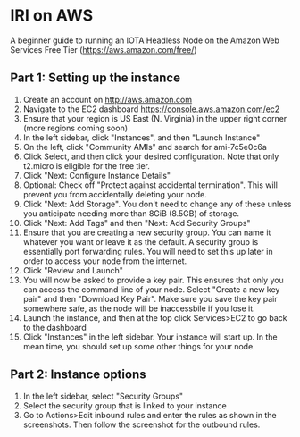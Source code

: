 # IRI on AWS
A beginner guide to running an IOTA Headless Node on the Amazon Web Services Free Tier (https://aws.amazon.com/free/)

## Part 1: Setting up the instance
1) Create an account on http://aws.amazon.com
2) Navigate to the EC2 dashboard https://console.aws.amazon.com/ec2
3) Ensure that your region is US East (N. Virginia) in the upper right corner (more regions coming soon)
4) In the left sidebar, click "Instances", and then "Launch Instance"
5) On the left, click "Community AMIs" and search for ami-7c5e0c6a
6) Click Select, and then click your desired configuration. Note that only t2.micro is eligible for the free tier.
7) Click "Next: Configure Instance Details"
8) Optional: Check off "Protect against accidental termination". This will prevent you from accidentally deleting your node. 
9) Click "Next: Add Storage". You don't need to change any of these unless you anticipate needing more than 8GiB (8.5GB) of storage.
10) Click "Next: Add Tags" and then "Next: Add Security Groups"
11) Ensure that you are creating a new security group. You can name it whatever you want or leave it as the default. A security group is essentially port forwarding rules. You will need to set this up later in order to access your node from the internet.
12) Click "Review and Launch"
13) You will now be asked to provide a key pair. This ensures that only you can access the command line of your node. Select "Create a new key pair" and then "Download Key Pair". Make sure you save the key pair somewhere safe, as the node will be inaccessbile if you lose it.
14) Launch the instance, and then at the top click Services>EC2 to go back to the dashboard
15) Click "Instances" in the left sidebar. Your instance will start up. In the mean time, you should set up some other things for your node.

## Part 2: Instance options
1) In the left sidebar, select "Security Groups"
2) Select the security group that is linked to your instance
3) Go to Actions>Edit inbound rules and enter the rules as shown in the screenshots. Then follow the screenshot for the outbound rules.
